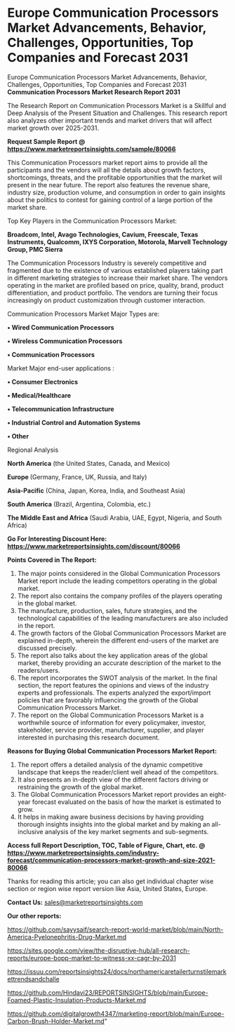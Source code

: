 # Europe Communication Processors Market Advancements, Behavior, Challenges, Opportunities, Top Companies and Forecast 2031
 Europe Communication Processors Market Advancements, Behavior, Challenges, Opportunities, Top Companies and Forecast 2031
<strong>Communication Processors Market Research Report 2031</strong>

The Research Report on Communication Processors Market is a Skillful and Deep Analysis of the Present Situation and Challenges. This research report also analyzes other important trends and market drivers that will affect market growth over 2025-2031.

<strong>Request Sample Report @ <a href=https://www.marketreportsinsights.com/sample/80066>https://www.marketreportsinsights.com/sample/80066</a></strong>

This Communication Processors market report aims to provide all the participants and the vendors will all the details about growth factors, shortcomings, threats, and the profitable opportunities that the market will present in the near future. The report also features the revenue share, industry size, production volume, and consumption in order to gain insights about the politics to contest for gaining control of a large portion of the market share.

Top Key Players in the Communication Processors Market:

<strong>Broadcom, Intel, Avago Technologies, Cavium, Freescale, Texas Instruments, Qualcomm, IXYS Corporation, Motorola, Marvell Technology Group, PMC Sierra</strong>

The Communication Processors Industry is severely competitive and fragmented due to the existence of various established players taking part in different marketing strategies to increase their market share. The vendors operating in the market are profiled based on price, quality, brand, product differentiation, and product portfolio. The vendors are turning their focus increasingly on product customization through customer interaction.

Communication Processors Market Major Types are:

<strong>• Wired Communication Processors

• Wireless Communication Processors

• Communication Processors</strong>

Market Major end-user applications :

<strong>• Consumer Electronics

• Medical/Healthcare

• Telecommunication Infrastructure

• Industrial Control and Automation Systems

• Other</strong>

Regional Analysis

</u><strong><b>North America</b></strong> (the United States, Canada, and Mexico)

<strong><b>Europe </b></strong>(Germany, France, UK, Russia, and Italy)

<strong><b>Asia-Pacific</b></strong> (China, Japan, Korea, India, and Southeast Asia)

<strong><b>South America</b></strong> (Brazil, Argentina, Colombia, etc.)

<strong><b>The Middle East and Africa</b></strong> (Saudi Arabia, UAE, Egypt, Nigeria, and South Africa)

<strong>Go For Interesting Discount Here: <a href=https://www.marketreportsinsights.com/discount/80066>https://www.marketreportsinsights.com/discount/80066</a></strong>

<strong>Points Covered in The Report:</strong>
<ol>
  <li>The major points considered in the Global Communication Processors Market report include the leading competitors operating in the global market.</li>
  <li>The report also contains the company profiles of the players operating in the global market.</li>
  <li>The manufacture, production, sales, future strategies, and the technological capabilities of the leading manufacturers are also included in the report.</li>
  <li>The growth factors of the Global Communication Processors Market are explained in-depth, wherein the different end-users of the market are discussed precisely.</li>
  <li>The report also talks about the key application areas of the global market, thereby providing an accurate description of the market to the readers/users.</li>
  <li>The report incorporates the SWOT analysis of the market. In the final section, the report features the opinions and views of the industry experts and professionals. The experts analyzed the export/import policies that are favorably influencing the growth of the Global Communication Processors Market.</li>
  <li>The report on the Global Communication Processors Market is a worthwhile source of information for every policymaker, investor, stakeholder, service provider, manufacturer, supplier, and player interested in purchasing this research document.</li>
</ol>
<strong>Reasons for Buying Global Communication Processors Market Report:</strong>

<ol>
  <li>The report offers a detailed analysis of the dynamic competitive landscape that keeps the reader/client well ahead of the competitors.</li>
  <li>It also presents an in-depth view of the different factors driving or restraining the growth of the global market.</li>
  <li>The Global Communication Processors Market report provides an eight-year forecast evaluated on the basis of how the market is estimated to grow.</li>
  <li>It helps in making aware business decisions by having providing thorough insights insights into the global market and by making an all-inclusive analysis of the key market segments and sub-segments.</li>
</ol>
<strong>Access full Report Description, TOC, Table of Figure, Chart, etc. @ <a href=https://www.marketreportsinsights.com/industry-forecast/communication-processors-market-growth-and-size-2021-80066>https://www.marketreportsinsights.com/industry-forecast/communication-processors-market-growth-and-size-2021-80066</a></strong>


Thanks for reading this article; you can also get individual chapter wise section or region wise report version like Asia, United States, Europe.

<strong>Contact Us:</strong>
sales@marketreportsinsights.com

<strong>Our other reports:</strong>

<a href=https://github.com/sayysaif/search-report-world-market/blob/main/North-America-Pyelonephritis-Drug-Market.md>https://github.com/sayysaif/search-report-world-market/blob/main/North-America-Pyelonephritis-Drug-Market.md</a>

<a href=https://sites.google.com/view/the-disruptive-hub/all-research-reports/europe-bopp-market-to-witness-xx-cagr-by-2031>https://sites.google.com/view/the-disruptive-hub/all-research-reports/europe-bopp-market-to-witness-xx-cagr-by-2031</a>

<a href=https://issuu.com/reportsinsights24/docs/northamericaretailerturnstilemarkettrendsandchalle>https://issuu.com/reportsinsights24/docs/northamericaretailerturnstilemarkettrendsandchalle</a>

<a href=https://github.com/Hindavi23/REPORTSINSIGHTS/blob/main/Europe-Foamed-Plastic-Insulation-Products-Market.md>https://github.com/Hindavi23/REPORTSINSIGHTS/blob/main/Europe-Foamed-Plastic-Insulation-Products-Market.md</a>

<a href=https://github.com/digitalgrowth4347/marketing-report/blob/main/Europe-Carbon-Brush-Holder-Market.md>https://github.com/digitalgrowth4347/marketing-report/blob/main/Europe-Carbon-Brush-Holder-Market.md</a>"
